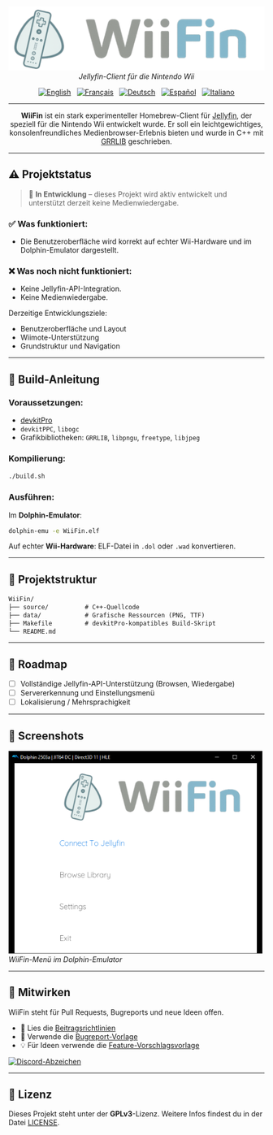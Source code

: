 <p align="center">
  <img src="https://raw.githubusercontent.com/fabienmillet/WiiFin/refs/heads/main/assets/logo_wiifin_banner.png" alt="WiiFin-Logo" width="600"/><br>
  <em>Jellyfin-Client für die Nintendo Wii</em>
</p>

<p align="center">
  <a href="../README.md"><img src="https://flagcdn.com/w40/gb.png" width="28" alt="English"/></a>
  &nbsp;
  <a href="README/README.fr.md"><img src="https://flagcdn.com/w40/fr.png" width="28" alt="Français"/></a>
  &nbsp;
  <a href="README/README.de.md"><img src="https://flagcdn.com/w40/de.png" width="28" alt="Deutsch"/></a>
  &nbsp;
  <a href="README/README.es.md"><img src="https://flagcdn.com/w40/es.png" width="28" alt="Español"/></a>
  &nbsp;
  <a href="README/README.it.md"><img src="https://flagcdn.com/w40/it.png" width="28" alt="Italiano"/></a>
</p>

---

<p align="center">
<strong>WiiFin</strong> ist ein stark experimenteller Homebrew-Client für <a href="https://jellyfin.org">Jellyfin</a>, der speziell für die Nintendo Wii entwickelt wurde.  
Er soll ein leichtgewichtiges, konsolenfreundliches Medienbrowser-Erlebnis bieten und wurde in C++ mit <a href="https://github.com/GRRLIB/GRRLIB">GRRLIB</a> geschrieben.
</p>

---

## ⚠️ Projektstatus

> 🚧 **In Entwicklung** – dieses Projekt wird aktiv entwickelt und unterstützt derzeit keine Medienwiedergabe.

### ✅ Was funktioniert:
- Die Benutzeroberfläche wird korrekt auf echter Wii-Hardware und im Dolphin-Emulator dargestellt.

### ❌ Was noch nicht funktioniert:
- Keine Jellyfin-API-Integration.
- Keine Medienwiedergabe.

Derzeitige Entwicklungsziele:
- Benutzeroberfläche und Layout
- Wiimote-Unterstützung
- Grundstruktur und Navigation

---

## 🔧 Build-Anleitung

### Voraussetzungen:

- [devkitPro](https://devkitpro.org)
- `devkitPPC`, `libogc`
- Grafikbibliotheken: `GRRLIB`, `libpngu`, `freetype`, `libjpeg`

### Kompilierung:

```bash
./build.sh
````

### Ausführen:

Im **Dolphin-Emulator**:

```bash
dolphin-emu -e WiiFin.elf
```

Auf echter **Wii-Hardware**: ELF-Datei in `.dol` oder `.wad` konvertieren.

---

## 📁 Projektstruktur

```
WiiFin/
├── source/          # C++-Quellcode
├── data/            # Grafische Ressourcen (PNG, TTF)
├── Makefile         # devkitPro-kompatibles Build-Skript
└── README.md
```

---

## 🚀 Roadmap

* [ ] Vollständige Jellyfin-API-Unterstützung (Browsen, Wiedergabe)
* [ ] Servererkennung und Einstellungsmenü
* [ ] Lokalisierung / Mehrsprachigkeit

---

## 📸 Screenshots

<img src="https://github.com/fabienmillet/WiiFin/blob/main/assets/preview.png?raw=true" alt="WiiFin Menü-Screenshot" width="500"/><br> <em>WiiFin-Menü im Dolphin-Emulator</em>

---

## 🤝 Mitwirken

WiiFin steht für Pull Requests, Bugreports und neue Ideen offen.

* 📘 Lies die [Beitragsrichtlinien](CONTRIBUTING.md)
* 🐛 Verwende die [Bugreport-Vorlage](.github/ISSUE_TEMPLATE/bug_report.md)
* 💡 Für Ideen verwende die [Feature-Vorschlagsvorlage](.github/ISSUE_TEMPLATE/feature_request.md)

<a href="https://discord.gg/p9DXfEmUYu">
  <img src="https://img.shields.io/badge/Tritt%20unserem%20Discord%20bei-5865F2?style=for-the-badge&logo=discord&logoColor=white" alt="Discord-Abzeichen"/>
</a>

---

## 📜 Lizenz

Dieses Projekt steht unter der **GPLv3**-Lizenz.
Weitere Infos findest du in der Datei [LICENSE](LICENSE).
